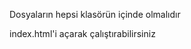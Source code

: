 <!DOCTYPE html>
<html lang="en">
<head>
    <meta charset="UTF-8">
    <meta name="viewport" content="width=device-width, initial-scale=1.0">
    <title>Document</title>
</head>
<body>
    
<p>Dosyaların hepsi klasörün içinde olmalıdır</p>
<p>index.html'i açarak çalıştırabilirsiniz </p>

</body>
</html>
